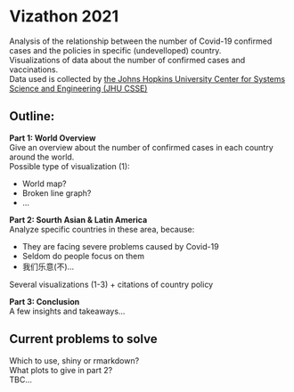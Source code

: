 # Vizathon 2021
Analysis of the relationship between the number of Covid-19 confirmed cases and the policies in specific (undevelloped) country.  
Visualizations of data about the number of confirmed cases and vaccinations.  
Data used is collected by [the Johns Hopkins University Center for Systems Science and Engineering (JHU CSSE)](https://github.com/CSSEGISandData/COVID-19)

## Outline:

**Part 1: World Overview**  
Give an overview about the number of confirmed cases in each country around the world.  
Possible type of visualization (1):  
- World map?  
- Broken line graph?  
- ...  

**Part 2: Sourth Asian & Latin America**  
Analyze specific countries in these area, because:  
- They are facing severe problems caused by Covid-19  
- Seldom do people focus on them  
- 我们乐意(不)...  
  
Several visualizations (1-3) + citations of country policy  

**Part 3: Conclusion**  
A few insights and takeaways...  


## Current problems to solve  
Which to use, shiny or rmarkdown?  
What plots to give in part 2?  
TBC...  


